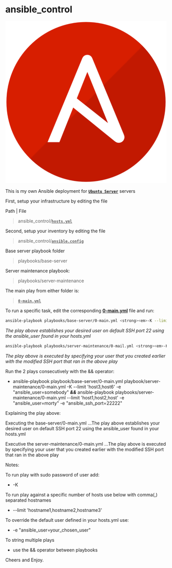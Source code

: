 # ansible_control

![alt text](https://github.com/ansible/logos/blob/main/vscode-ansible-logo/vscode-ansible.png "Logo Title Text 1")

This is my own Ansible deployment for <strong><ins>`Ubuntu Server`</ins></strong> servers

First, setup your infrastructure by editing the file

Path | File

  > ansible_control/<strong><ins>`hosts.yml`</ins></strong>

Second, setup your inventory by editing the file
  > ansible_control/<strong><ins>`ansible.config`</ins></strong>

Base server playbook folder
  > playbooks/base-server

Server maintenance playbook:
  > playbooks/server-maintenance

The main play from either folder is:
  > <strong><ins>`0-main.yml`</ins></strong>

To run a specific task, edit the corresponding <strong><ins>0-main.yml</ins></strong> file and run:

```bash
ansible-playbook playbooks/base-server/0-main.yml <strong><em>-K --limit 'web5b,web7' -e "ansible_user=old_user"</em></strong>
```

<em>The play above establishes your desired user on default SSH port 22 using the ansible_user found in your hosts.yml</em>
  
```bash
ansible-playbook playbooks/server-maintenance/0-mail.yml <strong><em>-K --limit 'host1,host2,host3' -e "ansible_user=new_user"</em></strong>
```

<em>The play above is executed by specifying your user that you created earlier with the modified SSH port that ran in the above play</em>

Run the 2 plays consecutively with the && operator:

  * ansible-playbook playbook/base-server/0-main.yml playbook/server-maintenance/0-main.yml -K --limit 'host3,host6' -e "ansible_user=somebody" <strong><em>&&</em></strong> ansible-playbook playbooks/server-maintenance/0-main.yml --limit 'host1,host2,host' -e "ansible_user=morty" -e "ansible_ssh_port=22222"

Explaining the play above:

Executing the base-server/0-main.yml
...The play above establishes your desired user on default SSH port 22 using the ansible_user found in your hosts.yml

Executive the server-maintenance/0-main.yml
...The play above is executed by specifying your user that you created earlier with the modified SSH port that ran in the above play

Notes: 

To run play with sudo password of user add:
  * -K

To run play against a specific number of hosts use below  with comma(,) separated  hostnames
  * --limit 'hostname1,hostname2,hostname3'

To override the default user defined in your hosts.yml use:
  * -e "ansible_user=your_chosen_user"

To string multiple plays
  * use the && operator between playbooks

Cheers and Enjoy.
